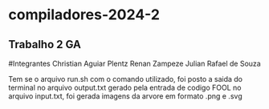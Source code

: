 # compiladores-2024-2

## Trabalho 2 GA
#Integrantes
Christian Aguiar Plentz
Renan Zampeze
Julian Rafael de Souza

Tem se o arquivo run.sh com o comando utilizado, foi posto a saida do terminal no arquivo
output.txt gerado pela entrada de codigo FOOL no arquivo input.txt, foi gerada imagens da
arvore em formato .png e .svg
